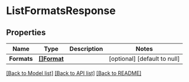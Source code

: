 # ListFormatsResponse

## Properties
Name | Type | Description | Notes
------------ | ------------- | ------------- | -------------
**Formats** | [**[]Format**](Format.md) |  | [optional] [default to null]

[[Back to Model list]](../README.md#documentation-for-models) [[Back to API list]](../README.md#documentation-for-api-endpoints) [[Back to README]](../README.md)



